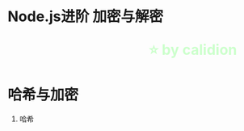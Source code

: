 <!--
$theme: gaia
template: gaia
-->


Node.js进阶
加密与解密<p style="text-align:right;font-size:28px;margin-right:50px;color:#cFc;">:star: by calidion</p>
===
哈希与加密
===
1. 哈希
